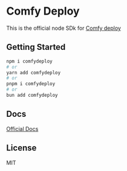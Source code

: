 # Comfy Deploy

This is the official node SDk for [Comfy deploy](https://www.comfydeploy.com/)

## Getting Started

```bash
npm i comfydeploy
# or
yarn add comfydeploy
# or
pnpm i comfydeploy
# or
bun add comfydeploy
```

## Docs
[Official Docs](https://www.comfydeploy.com/docs)

## License

MIT
